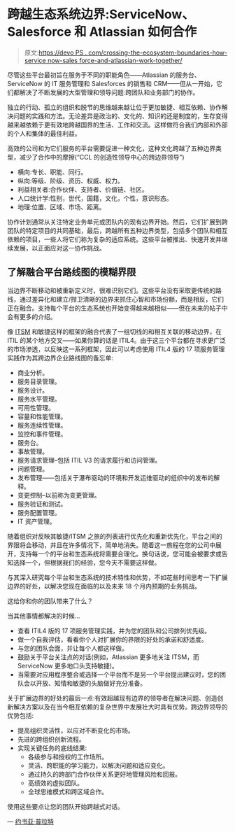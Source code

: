 # 跨越生态系统边界:ServiceNow、Salesforce 和 Atlassian 如何合作

> 原文:[https://devo PS . com/crossing-the-ecosystem-boundaries-how-service now-sales force-and-atlassian-work-together/](https://devops.com/crossing-the-ecosystem-boundaries-how-servicenow-salesforce-and-atlassian-work-together/)

尽管这些平台最初旨在服务于不同的职能角色——Atlassian 的服务台、ServiceNow 的 IT 服务管理和 Salesforces 的销售和 CRM——但从一开始，它们都解决了不断发展的大型管理和领导问题:跨团队和业务部门的协作。

独立的行动、孤立的组织和脱节的思维越来越让位于更加敏捷、相互依赖、协作解决问题的实践和方法。无论差异是政治的、文化的、知识的还是制度的，生存变得越来越依赖于更有效地跨越国界的生活、工作和交流。这样做符合我们内部和外部的个人和集体的最佳利益。

高效的公司和为它们服务的平台需要促进一种文化，这种文化跨越了五种边界类型，减少了合作中的摩擦(“CCL 的创造性领导中心的跨边界领导”)

*   横向:专长、职能、同行。
*   纵向:等级、阶级、资历、权威、权力。
*   利益相关者:合作伙伴、支持者、价值链、社区。
*   人口统计学:性别，世代，国籍，文化，个性，意识形态。
*   地理:位置、区域、市场、距离。

协作计划通常从关注特定业务单元或团队内的现有边界开始。然后，它们扩展到跨团队的特定项目的共同基础，最后，跨越所有五种边界类型，包括多个团队和相互依赖的项目，一些人将它们称为复杂的适应系统。这些平台被推出、快速开发并继续发展，以正面应对这一协作挑战。

## 了解融合平台路线图的模糊界限

当边界不断移动和被重新定义时，很难识别它们。这些平台没有采取更传统的路线，通过差异化和建立/捍卫清晰的边界来抓住心智和市场份额，而是相反，它们正在融合。支持每个平台的生态系统也开始变得越来越相似——但在未来的帖子中会有更多的介绍。

像 [ITSM](https://devops.com/radical-transparency-in-devops-and-itsm-helps-achieve-excellent-customer-experience/) 和敏捷这样的框架的融合代表了一组切线的和相互关联的移动边界，在 ITIL 的某个地方交叉——如果你算的话是 ITIL4。由于这三个平台都在寻求更广泛的市场渗透，以反映这一系列框架，因此可以考虑使用 ITIL4 版的 17 项服务管理实践作为其跨边界企业路线图的备忘单:

*   商业分析。
*   服务目录管理。
*   服务设计。
*   服务水平管理。
*   可用性管理。
*   容量和性能管理。
*   服务连续性管理。
*   监控和事件管理。
*   服务台。
*   事故管理。
*   服务请求管理–包括 ITIL V3 的请求履行和访问管理。
*   问题管理。
*   发布管理——包括关于瀑布驱动的环境和开发运维驱动的组织中的发布的解释。
*   变更控制–以前称为变更管理。
*   服务验证和测试。
*   服务配置管理。
*   IT 资产管理。

随着组织对反映其敏捷/ITSM 之旅的列表进行优先化和重新优先化，平台之间的界限将会移动，并且在许多情况下，简单地消失。随着这一旅程在您的公司中展开，支持每一个的平台和生态系统将需要合理化。换句话说，您可能会被要求或告知选择一个，但根据我们的经验，您今天不需要这样做。

与其深入研究每个平台和生态系统的技术特性和优势，不如花些时间思考一下扩展边界的好处，以解决您现在面临的以及未来 18 个月内预期的业务挑战。

这给你和你的团队带来了什么？

当其他事情都解决的时候…

*   查看 ITIL4 版的 17 项服务管理实践，并为您的团队和公司排列优先级。
*   做一个自我评估，看看你个人对扩展你的界限的好处的承诺和舒适度。
*   与您的团队会面，并让每个人都这样做。
*   鼓励关于平台关注点的对话(例如，Atlassian 更多地关注 ITSM，而 ServiceNow 更多地口头支持敏捷)。
*   当需要对应用程序整合或选择一个平台而不是另一个平台提出建议时，您的团队会以开放、知情和敏捷的头脑做好充分准备。

关于扩展边界的好处的最后一点:有效超越现有边界的领导者在解决问题、创造创新解决方案以及在当今相互依赖的复杂世界中发展壮大时具有优势。跨边界领导的优势包括:

*   提高组织灵活性，以应对不断变化的市场。
*   先进的跨组织创新流程。
*   实现关键任务的底线结果:
    *   各级参与和授权的工作场所。
    *   灵活、跨职能的学习能力，以解决问题和适应变化。
    *   通过持久的跨部门合作伙伴关系更好地管理风险和回报。
    *   高绩效的虚拟团队。
    *   全球思维模式和跨区域合作。

使用这些要点让您的团队开始跨越式对话。

— [约书亚·普拉特](https://devops.com/author/joshua-platt/)